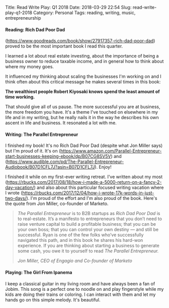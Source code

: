 Title: Read Write Play: Q1 2018
Date: 2018-03-29 22:54
Slug: read-write-play-q1-2018
Category: Personal
Tags: reading, writing, music, entrepreneurship

#### Reading: Rich Dad Poor Dad

(https://www.goodreads.com/book/show/27917357-rich-dad-poor-dad) proved to be the most important book I read this quarter. 

I learned a lot about real estate investing, about the importance of being a business owner to reduce taxable income, and in general how to think about where my money goes.

It influenced my thinking about scaling the businesses I'm working on and I think often about this critical message he makes several times in this book:

**The wealthiest people Robert Kiyosaki knows spend the least amount of time working.**

That should give all of us pause. The more successful you are at business, the more freedom you have. It's a theme I've touched on elsewhere in my life and in my writing, but he really nails it in the way he describes his own ascent in life and business. It resonated a lot with me. 

#### Writing: The Parallel Entrepreneur

I finished my book! It's no Rich Dad Poor Dad (despite what Jon Miller says) but I'm proud of it. It's on (https://www.amazon.com/Parallel-Entrepreneur-start-businesses-keeping-ebook/dp/B07CG8SV5V) and (https://www.audible.com/pd/The-Parallel-Entrepreneur-Audiobook/B07D1CFL7J?asin=B07D1CFL7J). Enjoy!

I finished it while on my first-ever writing retreat. I've written about my most (https://rbucks.com/2017/08/18/how-i-made-a-5000-return-on-a-fancy-2-day-vacation/) and also about this particular focused writing vacation where I wrote (https://rbucks.com/2017/12/04/how-i-wrote-17k-words-in-just-two-days/). I'm proud of the effort and I'm also proud of the book. Here's the quote from Jon Miller, co-founder of Marketo.

> *The Parallel Entrepreneur* is to B2B startups as *Rich Dad Poor Dad* is to real-estate. It’s a manifesto to entrepreneurs that you don’t need to raise venture capital to build a profitable business; that you can be your own boss; that you can control your own destiny — and still be successful. Ryan is one of the few folks who’ve successfully navigated this path, and in this book he shares his hard-won experience. If you are thinking about starting a business to generate some cash, you owe it to yourself to read *The Parallel Entrepreneur.﻿*
> 
> <cite>Jon Miller, CEO of Engagio and Co-founder of Marketo</cite>

#### Playing: The Girl From Ipanema

I keep a classical guitar in my living room and have always been a fan of Jobim. This song is a perfect one to noodle on and play fingerstyle while my kids are doing their trains or coloring. I can interact with them and let my hands go on this simple melody. It's beautiful.